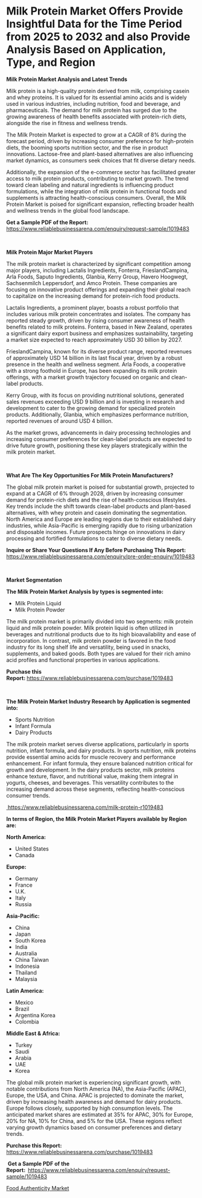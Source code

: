 <p><h1>Milk Protein Market Offers Provide Insightful Data for the Time Period from 2025 to 2032 and also Provide Analysis Based on Application, Type, and Region</h1></p><p><strong>Milk Protein Market Analysis and Latest Trends</strong></p>
<p><p>Milk protein is a high-quality protein derived from milk, comprising casein and whey proteins. It is valued for its essential amino acids and is widely used in various industries, including nutrition, food and beverage, and pharmaceuticals. The demand for milk protein has surged due to the growing awareness of health benefits associated with protein-rich diets, alongside the rise in fitness and wellness trends.</p><p>The Milk Protein Market is expected to grow at a CAGR of 8% during the forecast period, driven by increasing consumer preference for high-protein diets, the booming sports nutrition sector, and the rise in product innovations. Lactose-free and plant-based alternatives are also influencing market dynamics, as consumers seek choices that fit diverse dietary needs.</p><p>Additionally, the expansion of the e-commerce sector has facilitated greater access to milk protein products, contributing to market growth. The trend toward clean labeling and natural ingredients is influencing product formulations, while the integration of milk protein in functional foods and supplements is attracting health-conscious consumers. Overall, the Milk Protein Market is poised for significant expansion, reflecting broader health and wellness trends in the global food landscape.</p></p>
<p><strong>Get a Sample PDF of the Report:&nbsp;</strong> <a href="https://www.reliablebusinessarena.com/enquiry/request-sample/1019483?utm_campaign=3218&utm_medium=2&utm_source=Github&utm_content=ia&utm_term=07042025&utm_id=milk-protein">https://www.reliablebusinessarena.com/enquiry/request-sample/1019483</a></p>
<p>&nbsp;</p>
<p><strong>Milk Protein Major Market Players</strong></p>
<p><p>The milk protein market is characterized by significant competition among major players, including Lactalis Ingredients, Fonterra, FrieslandCampina, Arla Foods, Saputo Ingredients, Glanbia, Kerry Group, Havero Hoogwegt, Sachsenmilch Leppersdorf, and Amco Protein. These companies are focusing on innovative product offerings and expanding their global reach to capitalize on the increasing demand for protein-rich food products.</p><p>Lactalis Ingredients, a prominent player, boasts a robust portfolio that includes various milk protein concentrates and isolates. The company has reported steady growth, driven by rising consumer awareness of health benefits related to milk proteins. Fonterra, based in New Zealand, operates a significant dairy export business and emphasizes sustainability, targeting a market size expected to reach approximately USD 30 billion by 2027.</p><p>FrieslandCampina, known for its diverse product range, reported revenues of approximately USD 14 billion in its last fiscal year, driven by a robust presence in the health and wellness segment. Arla Foods, a cooperative with a strong foothold in Europe, has been expanding its milk protein offerings, with a market growth trajectory focused on organic and clean-label products.</p><p>Kerry Group, with its focus on providing nutritional solutions, generated sales revenues exceeding USD 9 billion and is investing in research and development to cater to the growing demand for specialized protein products. Additionally, Glanbia, which emphasizes performance nutrition, reported revenues of around USD 4 billion. </p><p>As the market grows, advancements in dairy processing technologies and increasing consumer preferences for clean-label products are expected to drive future growth, positioning these key players strategically within the milk protein market.</p></p>
<p>&nbsp;</p>
<p><strong>What Are The Key Opportunities For Milk Protein Manufacturers?</strong></p>
<p><p>The global milk protein market is poised for substantial growth, projected to expand at a CAGR of 6% through 2028, driven by increasing consumer demand for protein-rich diets and the rise of health-conscious lifestyles. Key trends include the shift towards clean-label products and plant-based alternatives, with whey protein and casein dominating the segmentation. North America and Europe are leading regions due to their established dairy industries, while Asia-Pacific is emerging rapidly due to rising urbanization and disposable incomes. Future prospects hinge on innovations in dairy processing and fortified formulations to cater to diverse dietary needs.</p></p>
<p><strong>Inquire or Share Your Questions If Any Before Purchasing This Report:</strong> <a href="https://www.reliablebusinessarena.com/enquiry/pre-order-enquiry/1019483?utm_campaign=3218&utm_medium=2&utm_source=Github&utm_content=ia&utm_term=07042025&utm_id=milk-protein">https://www.reliablebusinessarena.com/enquiry/pre-order-enquiry/1019483</a></p>
<p>&nbsp;</p>
<p><strong>Market Segmentation</strong></p>
<p><strong>The Milk Protein Market Analysis by types is segmented into:</strong></p>
<p><ul><li>Milk Protein Liquid</li><li>Milk Protein Powder</li></ul></p>
<p><p>The milk protein market is primarily divided into two segments: milk protein liquid and milk protein powder. Milk protein liquid is often utilized in beverages and nutritional products due to its high bioavailability and ease of incorporation. In contrast, milk protein powder is favored in the food industry for its long shelf life and versatility, being used in snacks, supplements, and baked goods. Both types are valued for their rich amino acid profiles and functional properties in various applications.</p></p>
<p><strong>Purchase this Report:&nbsp;</strong><a href="https://www.reliablebusinessarena.com/purchase/1019483?utm_campaign=3218&utm_medium=2&utm_source=Github&utm_content=ia&utm_term=07042025&utm_id=milk-protein">https://www.reliablebusinessarena.com/purchase/1019483</a></p>
<p>&nbsp;</p>
<p><strong>The Milk Protein Market Industry Research by Application is segmented into:</strong></p>
<p><ul><li>Sports Nutrition</li><li>Infant Formula</li><li>Dairy Products</li></ul></p>
<p><p>The milk protein market serves diverse applications, particularly in sports nutrition, infant formula, and dairy products. In sports nutrition, milk proteins provide essential amino acids for muscle recovery and performance enhancement. For infant formula, they ensure balanced nutrition critical for growth and development. In the dairy products sector, milk proteins enhance texture, flavor, and nutritional value, making them integral in yogurts, cheeses, and beverages. This versatility contributes to the increasing demand across these segments, reflecting health-conscious consumer trends.</p></p>
<p><a href="https://www.reliablebusinessarena.com/milk-protein-r1019483?utm_campaign=3218&utm_medium=2&utm_source=Github&utm_content=ia&utm_term=07042025&utm_id=milk-protein">&nbsp;https://www.reliablebusinessarena.com/milk-protein-r1019483</a></p>
<p><strong>In terms of Region, the Milk Protein Market Players available by Region are:</strong></p>
<p>
    <p> <strong> North America: </strong>
        <ul>
            <li>United States</li>
            <li>Canada</li>
        </ul>
        </p> 
    <p> <strong> Europe: </strong>
        <ul>
            <li>Germany</li>
            <li>France</li>
            <li>U.K.</li>
            <li>Italy</li>
            <li>Russia</li>
        </ul>
        </p> 
    <p> <strong> Asia-Pacific: </strong>
        <ul>
            <li>China</li>
            <li>Japan</li>
            <li>South Korea</li>
            <li>India</li>
            <li>Australia</li>
            <li>China Taiwan</li>
            <li>Indonesia</li>
            <li>Thailand</li>
            <li>Malaysia</li>
        </ul>
        </p> 
    <p> <strong> Latin America: </strong>
        <ul>
            <li>Mexico</li>
            <li>Brazil</li>
            <li>Argentina Korea</li>
            <li>Colombia</li>
        </ul>
        </p> 
    <p> <strong> Middle East & Africa: </strong>
        <ul>
            <li>Turkey</li>
            <li>Saudi</li>
            <li>Arabia</li>
            <li>UAE</li>
            <li>Korea</li>
        </ul>
    </p>
    </p>
<p><p>The global milk protein market is experiencing significant growth, with notable contributions from North America (NA), the Asia-Pacific (APAC), Europe, the USA, and China. APAC is projected to dominate the market, driven by increasing health awareness and demand for dairy products. Europe follows closely, supported by high consumption levels. The anticipated market shares are estimated at 35% for APAC, 30% for Europe, 20% for NA, 10% for China, and 5% for the USA. These regions reflect varying growth dynamics based on consumer preferences and dietary trends.</p></p>
<p><strong>Purchase this Report: </strong><a href="https://www.reliablebusinessarena.com/purchase/1019483?utm_campaign=3218&utm_medium=2&utm_source=Github&utm_content=ia&utm_term=07042025&utm_id=milk-protein">https://www.reliablebusinessarena.com/purchase/1019483</a></p>
<p>&nbsp;<strong>Get a Sample PDF of the Report:&nbsp;&nbsp;</strong><a href="https://www.reliablebusinessarena.com/enquiry/request-sample/1019483?utm_campaign=3218&utm_medium=2&utm_source=Github&utm_content=ia&utm_term=07042025&utm_id=milk-protein">https://www.reliablebusinessarena.com/enquiry/request-sample/1019483</a></p>
<p><strong></strong></p>
<p><p><a href="https://github.com/tanckfelli84/Market-Research-Report-List-1/blob/main/food-authenticity-market.md?utm_campaign=3218&utm_medium=2&utm_source=Github&utm_content=ia&utm_term=07042025&utm_id=milk-protein">Food Authenticity Market</a></p></p>